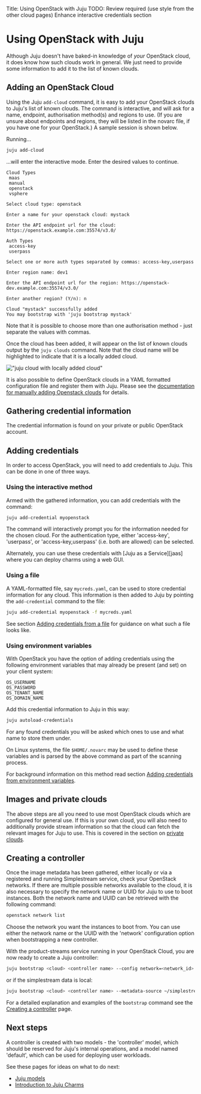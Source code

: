 Title: Using OpenStack with Juju
TODO:  Review required (use style from the other cloud pages)
       Enhance interactive credentials section

# Using OpenStack with Juju

Although Juju doesn't have baked-in knowledge of *your* OpenStack cloud, it
does know how such clouds work in general. We just need to provide some
information to add it to the list of known clouds.

## Adding an OpenStack Cloud

Using the Juju `add-cloud` command, it is easy to add your OpenStack clouds to
Juju's list of known clouds. The command is interactive, and will ask for
a name, endpoint, authorisation method(s) and regions to use. (If you are unsure
about endpoints and regions, they will be listed in the novarc file, if you
have one for your OpenStack.) A sample session is shown below.

Running...

```bash
juju add-cloud
```
...will enter the interactive mode. Enter the desired values to continue.

```
Cloud Types
 maas
 manual
 openstack
 vsphere

Select cloud type: openstack

Enter a name for your openstack cloud: mystack

Enter the API endpoint url for the cloud: https://openstack.example.com:35574/v3.0/

Auth Types
 access-key
 userpass

Select one or more auth types separated by commas: access-key,userpass

Enter region name: dev1

Enter the API endpoint url for the region: https://openstack-dev.example.com:35574/v3.0/

Enter another region? (Y/n): n

Cloud "mystack" successfully added
You may bootstrap with 'juju bootstrap mystack'
```

Note that it is possible to choose more than one authorisation method - just
separate the values with commas.

Once the cloud has been added, it will appear on the list of known clouds
output by the `juju clouds` command. Note that the cloud name will be
highlighted to indicate that it is a locally added cloud.

!["juju cloud with locally added cloud"](./media/list-clouds-local.png)

It is also possible to define OpenStack clouds in a YAML formatted configuration
file and register them with Juju. Please see the
[documentation for manually adding Openstack clouds][manual-openstack] for details.

## Gathering credential information

The credential information is found on your private or public OpenStack
account.

## Adding credentials

In order to access OpenStack, you will need to add credentials to Juju. This
can be done in one of three ways.

### Using the interactive method

Armed with the gathered information, you can add credentials with the command:

```bash
juju add-credential myopenstack
```

The command will interactively prompt you for the information needed for the
chosen cloud. For the authentication type, either 'access-key', 'userpass', or
'access-key,userpass' (i.e. both are allowed) can be selected.

Alternately, you can use these credentials with [Juju as a Service][jaas] where
you can deploy charms using a web GUI.

### Using a file

A YAML-formatted file, say `mycreds.yaml`, can be used to store credential
information for any cloud. This information is then added to Juju by pointing
the `add-credential` command to the file:

```bash
juju add-credential myopenstack -f mycreds.yaml
```

See section [Adding credentials from a file][credentials-adding-from-file] for
guidance on what such a file looks like.

### Using environment variables

With OpenStack you have the option of adding credentials using the following
environment variables that may already be present (and set) on your client
system:

`OS_USERNAME`  
`OS_PASSWORD`  
`OS_TENANT_NAME`  
`OS_DOMAIN_NAME`

Add this credential information to Juju in this way:
  
```bash
juju autoload-credentials
```

For any found credentials you will be asked which ones to use and what name to
store them under.

On Linux systems, the file `$HOME/.novarc` may be used to define these
variables and is parsed by the above command as part of the scanning process.

For background information on this method read section
[Adding credentials from environment variables][credentials-adding-from-variables].

## Images and private clouds

The above steps are all you need to use most OpenStack clouds which are
configured for general use. If this is your own cloud, you will also need to
additionally provide stream information so that the cloud can fetch the
relevant images for Juju to use. This is covered in the section on
[private clouds][simplestreams]. 

## Creating a controller

Once the image metadata has been gathered, either locally or via a registered
and running Simplestream service, check your OpenStack networks.  If there are
multiple possible networks available to the cloud, it is also necessary to
specify the network name or UUID for Juju to use to boot instances. Both the
network name and UUID can be retrieved with the following command:

```bash
openstack network list
```

Choose the network you want the instances to boot from.  You can use either the
network name or the UUID with the 'network' configuration option when
bootstrapping a new controller.

With the product-streams service running in your OpenStack Cloud, you are now
ready to create a Juju controller:

```bash
juju bootstrap <cloud> <controller name> --config network=<network_id>
```

or if the simplestream data is local:

```bash
juju bootstrap <cloud> <controller name> --metadata-source ~/simplestreams/images --config network=<network_id>
```

For a detailed explanation and examples of the `bootstrap` command see the
[Creating a controller][controllers-creating] page.

## Next steps

A controller is created with two models - the 'controller' model, which
should be reserved for Juju's internal operations, and a model named
'default', which can be used for deploying user workloads.

See these pages for ideas on what to do next:

 - [Juju models][models]
 - [Introduction to Juju Charms][charms]


<!-- LINKS -->

[yaml]: http://www.yaml.org/spec/1.2/spec.html
[simplestreams]: ./howto-privatecloud.html
[credentials]: ./credentials.html
[manual-openstack]: ./clouds-openstack-manual.html
[controllers-creating]: ./controllers-creating.md
[models]: ./models.md
[charms]: ./charms.md
[credentials-adding-from-variables]: ./credentials.md#adding-credentials-from-environment-variables
[credentials-adding-from-file]: ./credentials.md#adding-credentials-from-a-file
